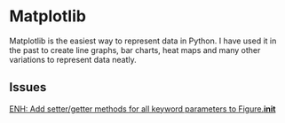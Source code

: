 # Matplotlib

Matplotlib is the easiest way to represent data in Python. I have used it in the past to create line graphs, bar charts, heat maps and many other variations to represent data neatly.

## Issues

[ENH: Add setter/getter methods for all keyword parameters to Figure.__init__](https://github.com/matplotlib/matplotlib/issues/24617)